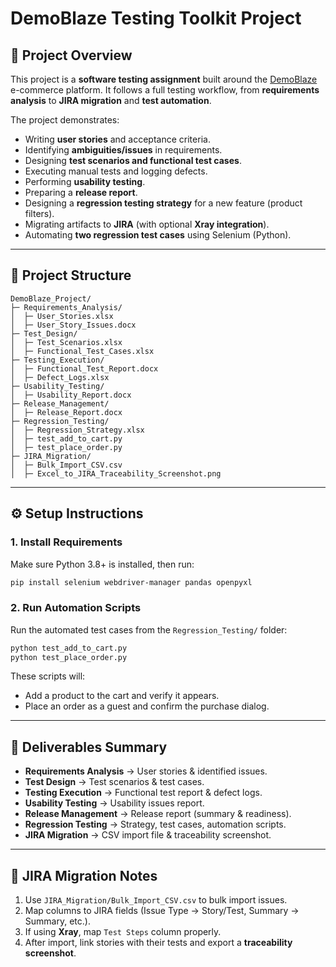 # DemoBlaze Testing Toolkit Project

## 📌 Project Overview

This project is a **software testing assignment** built around the [DemoBlaze](https://www.demoblaze.com/) e-commerce platform.
It follows a full testing workflow, from **requirements analysis** to **JIRA migration** and **test automation**.

The project demonstrates:

* Writing **user stories** and acceptance criteria.
* Identifying **ambiguities/issues** in requirements.
* Designing **test scenarios and functional test cases**.
* Executing manual tests and logging defects.
* Performing **usability testing**.
* Preparing a **release report**.
* Designing a **regression testing strategy** for a new feature (product filters).
* Migrating artifacts to **JIRA** (with optional **Xray integration**).
* Automating **two regression test cases** using Selenium (Python).

---

## 📂 Project Structure

```
DemoBlaze_Project/
├─ Requirements_Analysis/
│  ├─ User_Stories.xlsx
│  ├─ User_Story_Issues.docx
├─ Test_Design/
│  ├─ Test_Scenarios.xlsx
│  ├─ Functional_Test_Cases.xlsx
├─ Testing_Execution/
│  ├─ Functional_Test_Report.docx
│  ├─ Defect_Logs.xlsx
├─ Usability_Testing/
│  ├─ Usability_Report.docx
├─ Release_Management/
│  ├─ Release_Report.docx
├─ Regression_Testing/
│  ├─ Regression_Strategy.xlsx
│  ├─ test_add_to_cart.py
│  ├─ test_place_order.py
├─ JIRA_Migration/
│  ├─ Bulk_Import_CSV.csv
│  ├─ Excel_to_JIRA_Traceability_Screenshot.png
```

---

## ⚙️ Setup Instructions

### 1. Install Requirements

Make sure Python 3.8+ is installed, then run:

```bash
pip install selenium webdriver-manager pandas openpyxl
```

### 2. Run Automation Scripts

Run the automated test cases from the `Regression_Testing/` folder:

```bash
python test_add_to_cart.py
python test_place_order.py
```

These scripts will:

* Add a product to the cart and verify it appears.
* Place an order as a guest and confirm the purchase dialog.

---

## 📑 Deliverables Summary

* **Requirements Analysis** → User stories & identified issues.
* **Test Design** → Test scenarios & test cases.
* **Testing Execution** → Functional test report & defect logs.
* **Usability Testing** → Usability issues report.
* **Release Management** → Release report (summary & readiness).
* **Regression Testing** → Strategy, test cases, automation scripts.
* **JIRA Migration** → CSV import file & traceability screenshot.

---

## 📌 JIRA Migration Notes

1. Use `JIRA_Migration/Bulk_Import_CSV.csv` to bulk import issues.
2. Map columns to JIRA fields (Issue Type → Story/Test, Summary → Summary, etc.).
3. If using **Xray**, map `Test Steps` column properly.
4. After import, link stories with their tests and export a **traceability screenshot**.

